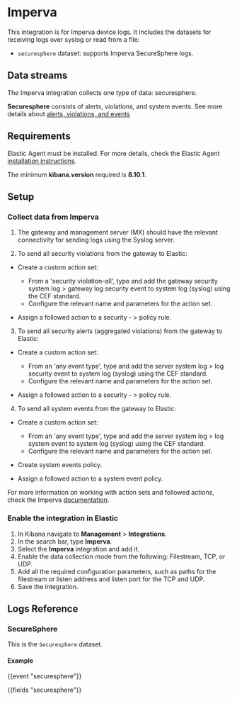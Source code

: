 # Imperva

This integration is for Imperva device logs. It includes the
datasets for receiving logs over syslog or read from a file:
- `securesphere` dataset: supports Imperva SecureSphere logs.

## Data streams

The Imperva integration collects one type of data: securesphere.

**Securesphere** consists of alerts, violations, and system events. See more details about [alerts, violations, and events](https://docs.imperva.com/bundle/v14.7-web-application-firewall-user-guide/page/1024.htm)

## Requirements

Elastic Agent must be installed. For more details, check the Elastic Agent [installation instructions](docs-content://reference/fleet/install-elastic-agents.md).

The minimum **kibana.version** required is **8.10.1**.

## Setup

### Collect data from Imperva

1. The gateway and management server (MX) should have the relevant connectivity for sending logs using the Syslog server.

2. To send all security violations from the gateway to Elastic:

- Create a custom action set:

  - From a 'security violation–all', type and add the gateway security system log > gateway log security event to system log (syslog) using the CEF standard.
  - Configure the relevant name and parameters for the action set.

- Assign a followed action to a security - > policy rule.

3. To send all security alerts (aggregated violations) from the gateway to Elastic:

- Create a custom action set:

  - From an 'any event type', type and add the server system log > log security event to system log (syslog) using the CEF standard.
  - Configure the relevant name and parameters for the action set.

- Assign a followed action to a security - > policy rule.

4. To send all system events from the gateway to Elastic:

- Create a custom action set:

   - From an 'any event type', type and add the server system log > log system event to system log (syslog) using the CEF standard.
   - Configure the relevant name and parameters for the action set.

- Create system events policy.
- Assign a followed action to a system event policy.

For more information on working with action sets and followed actions, check the Imperva [documentation]( https://docs.imperva.com/bundle/v15.0-waf-management-server-manager-user-guide/page/Working_with_Action_Sets_and_Followed_Actions.htm).

### Enable the integration in Elastic

1. In Kibana navigate to **Management** > **Integrations**.
2. In the search bar, type **Imperva**.
3. Select the **Imperva** integration and add it.
4. Enable the data collection mode from the following: Filestream, TCP, or UDP.
5. Add all the required configuration parameters, such as paths for the filestream or listen address and listen port for the TCP and UDP.
6. Save the integration.

## Logs Reference

### SecureSphere

This is the `Securesphere` dataset.

#### Example

{{event "securesphere"}}

{{fields "securesphere"}}